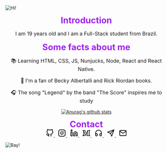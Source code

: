 ![Hi!](/lucasmc64/lucasmc64/images/header.png)

<h2 style="color: #a11ff3; font-size: 20pt; line-height: 24pt; margin: 0; text-align: center;">Introduction</h2>

<p style="font-size: 12pt; text-align: center;">I am 19 years old and I am a Full-Stack student from Brazil.</p>

<h2 style="color: #a11ff3; font-size: 20pt; line-height: 24pt; margin: 0; text-align: center;">Some facts about me</h2>

<p style="font-size: 12pt; text-align: center;">
    &#128218; Learning HTML, CSS, JS, Nunjucks, Node, React and React Native.
</p>

<p style="font-size: 12pt; text-align: center;">
    &#129321; I'm a fan of Becky Albertalli and Rick Riordan books.
</p>

<p style="font-size: 12pt; text-align: center;">
    &#127911; The song "Legend" by the band "The Score" inspires me to study
</p>

<div style="text-align: center;">

[![Anurag's github stats](https://github-readme-stats.vercel.app/api?username=lucasmc64&hide_border=true&title_color=a11ff3)](https://github.com/anuraghazra/github-readme-stats)

</div>

<h2 style="color: #a11ff3; font-size: 20pt; line-height: 24pt; margin: 0; text-align: center;">Contact</h2>

<div style="color: #a11ff3; text-align: center;">
    <a style="margin-right: 10px" href="https://github.com/lucasmc64">
        <img src="./svg/github.svg" width="24px">
    </a>
    <a style="margin-right: 10px" href="https://www.instagram.com/lucasmc64/">
        <img src="./svg/instagram.svg" width="24px">
    </a>
    <a style="margin-right: 10px" href="https://www.linkedin.com/in/lucasmc64">
        <img src="./svg/linkedin.svg" width="24px">
    </a>
    <a style="margin-right: 10px" href="https://medium.com/@lucasmc64">
        <img src="./svg/medium.svg" width="24px">
    </a>
    <a style="margin-right: 10px" href="https://open.spotify.com/user/zfmoktwes2vs17ye2wv2hywzv?si=QW2qQrxvTuO-E2Kq-szbBQ">
        <img src="./svg/headphones.svg" width="24px">
    </a>
    <a style="margin-right: 10px" href="http://t.me/lucasmc64">
        <img src="./svg/telegram.svg" width="24px">
    </a>
    <a href="mailto:coutinho0604@gmail.com">
        <img src="./svg/mail.svg" width="24px">
    </a>
</div>

![Bay!](/lucasmc64/lucasmc64/images/footer.png)